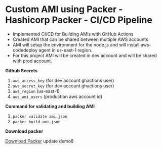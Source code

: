 # Custom AMI using Packer - Hashicorp Packer - CI/CD Pipeline

* Implemented CI/CD for Building AMIs with GitHub Actions
* Created AMI that can be shared between multiple AWS accounts
* AMI will setup the environment for the node.js and will install aws-codedeploy agent in 
  us-east-1 region.
* For this project AMI will be created in dev account and will be shared with prod account.

**Github Secrets**

1. `aws_access_key` (for dev account ghactions user)
2. `aws_secret_key`  (for dev account ghactions user)
3. `aws_region`  (us-east-1)
4. `aws_ami_users` (production aws account id)

**Command for validating and building AMI**

1. `packer validate ami.json  `  
2. `packer build ami.json`
  

**Download packer**

[Download Packer](https://www.packer.io/downloads)
update demo8




